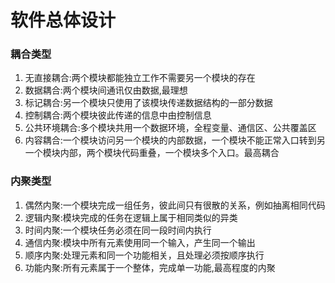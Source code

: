 # 软件总体设计
### 耦合类型
1. 无直接耦合:两个模块都能独立工作不需要另一个模块的存在
2. 数据耦合:两个模块间通讯仅由数据,最理想
3. 标记耦合:另一个模块只使用了该模块传递数据结构的一部分数据
4. 控制耦合:两个模块彼此传递的信息中由控制信息
5. 公共环境耦合:多个模块共用一个数据环境，全程变量、通信区、公共覆盖区
6. 内容耦合:一个模块访问另一个模块的内部数据，一个模块不能正常入口转到另一个模块内部，两个模块代码重叠，一个模块多个入口。最高耦合

### 内聚类型
1. 偶然内聚:一个模块完成一组任务，彼此间只有很散的关系，例如抽离相同代码
2. 逻辑内聚:模块完成的任务在逻辑上属于相同类似的异类
3. 时间内聚:一个模块任务必须在同一段时间内执行
4. 通信内聚:模块中所有元素使用同一个输入，产生同一个输出
5. 顺序内聚:处理元素和同一个功能相关，且处理必须按顺序执行
6. 功能内聚:所有元素属于一个整体，完成单一功能,最高程度的内聚